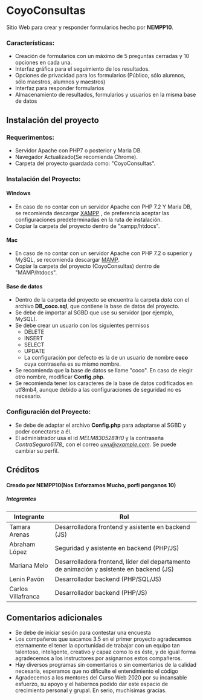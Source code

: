 # CoyoConsultas
Sitio Web para crear y responder formularios hecho por **NEMPP10**.
### Características:
* Creación de formularios con un máximo de 5 preguntas cerradas y 10 opciones en cada una.
* Interfaz gráfica para el seguimiento de los resultados.
* Opciones de privacidad para los formularios (Público, sólo alumnos, sólo maestros, alumnos y maestros)
* Interfaz para responder formularios
* Almacenamiento de resultados, formularios y usuarios en la misma base de datos
## Instalación del proyecto
### Requerimentos:
* Servidor Apache con PHP7 o posterior y Maria DB.
* Navegador Actualizado(Se recomienda Chrome).
* Carpeta del proyecto guardada como: "CoyoConsultas".
### Instalación del Proyecto:
#### Windows
* En caso de no contar con un servidor Apache con PHP 7.2 Y Maria DB, se recomienda descargar [XAMPP](https://www.apachefriends.org/download.html/) , de preferencia aceptar las configuraciones predeterminadas en la ruta de instalación.
* Copiar la carpeta del proyecto dentro de "xampp/htdocs".
#### Mac
* En caso de no contar con un servidor Apache con PHP 7.2 o superior y MySQL, se recomienda descargar [MAMP](https://www.mamp.info/en/downloads/).
* Copiar la carpeta del proyecto (CoyoConsultas) dentro de "MAMP/htdocs".
#### Base de datos
* Dentro de la carpeta del proyecto se encuentra la carpeta *data* con el archivo **DB_coco.sql**, que contiene la base de datos del proyecto.
* Se debe de importar al SGBD que use su servidor (por ejemplo, MySQL).
* Se debe crear un usuario con los siguientes permisos
  - DELETE
  - INSERT
  - SELECT
  - UPDATE
  * La configuración por defecto es la de un usuario de nombre **coco** cuya contraseña es su mismo nombre.
* Se recomienda que la base de datos se llame "coco". En caso de elegir otro nombre, modificar **Config.php**.
* Se recomienda tener los caracteres de la base de datos codificados en utf8mb4, aunque debido a las configuraciones de seguridad no es necesario.
### Configuración del Proyecto:
* Se debe de adaptar el archivo **Config.php** para adaptarse al SGBD y poder conectarse a él.
* El administrador usa el id *MELM8305281H0* y la contraseña *ContraSegura6178_* con el correo *uwu@example.com*. Se puede cambiar su perfil.
## Créditos
#### Creado por **NEMPP10**(Nos Esforzamos Mucho, porfi ponganos 10)
##### Integrantes
| Integrante         | Rol                                                                                      |
|--------------------|------------------------------------------------------------------------------------------|
| Tamara Arenas      | Desarrolladora frontend y asistente en backend (JS)                                      |
| Abraham López      | Seguridad y asistente en backend (PHP/JS)                                                |
| Mariana Melo       | Desarrolladora frontend, líder del departamento de animación y asistente en backend (JS) |
| Lenin Pavón        | Desarrollador backend (PHP/SQL/JS)                                                       |
| Carlos Villafranca | Desarrollador backend (PHP/JS)                                                           |


## Comentarios adicionales
* Se debe de iniciar sesión para contestar una encuesta
* Los compañeros que sacamos 3.5 en el primer proyecto agradecemos eternamente el tener la oportunidad de trabajar con un equipo tan talentoso, inteligente, creativo y capaz como lo es éste, y de igual forma agradecemos a los instructores por asignarnos estos compañeros.
* Hay diversos programas sin comentarios o sin comentarios de la calidad necesaria, esperamos que no dificulte el entendimiento el código
* Agradecemos a los mentores del Curso Web 2020 por su incansable esfuerzo, su apoyo y el habernos podido dar este espacio de crecimiento personal y grupal. En serio, muchísimas gracias.







